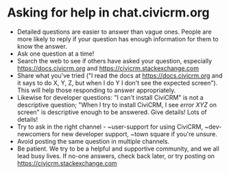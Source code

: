 # Asking for help in chat.civicrm.org

* Detailed questions are easier to answer than vague ones. People are more likely to reply if your question has enough information for them to know the answer.
* Ask one question at a time!
* Search the web to see if others have asked your question, especially https://docs.civicrm.org and https://civicrm.stackexchange.com
* Share what you've tried ("I read the docs at https://docs.civicrm.org and it says to do X, Y, Z, but when I do Y I don't see the expected screen"). This will help those responding to answer appropriately.
* Likewise for developer questions: "I can't install CiviCRM" is not a descriptive question; "When I try to install CiviCRM, I see _error XYZ_ on screen" is descriptive enough to be answered. Give details! Lots of details!
* Try to ask in the right channel - ~user-support for using CiviCRM, ~dev-newcomers for new developer support, ~town square if you're unsure.
* Avoid posting the same question in multiple channels.
* Be patient. We try to be a helpful and supportive community, and we all lead busy lives. If no-one answers, check back later, or try posting on https://civicrm.stackexchange.com
